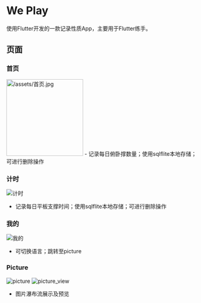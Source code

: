 # We Play

使用Flutter开发的一款记录性质App，主要用于Flutter练手。

## 页面
### 首页
<img src="/assets/首页.jpg" alt="/assets/首页.jpg" style="width: 200px"/>
- 记录每日俯卧撑数量；使用sqlflite本地存储；可进行删除操作

### 计时
![计时](/assets/计时.jpg)
- 记录每日平板支撑时间；使用sqlflite本地存储；可进行删除操作

### 我的
![我的](/assets/我的.jpg)
- 可切换语言；跳转至picture

### Picture
![picture](/assets/picture.jpg)
![picture_view](/assets/picture_view.jpg)
- 图片瀑布流展示及预览
